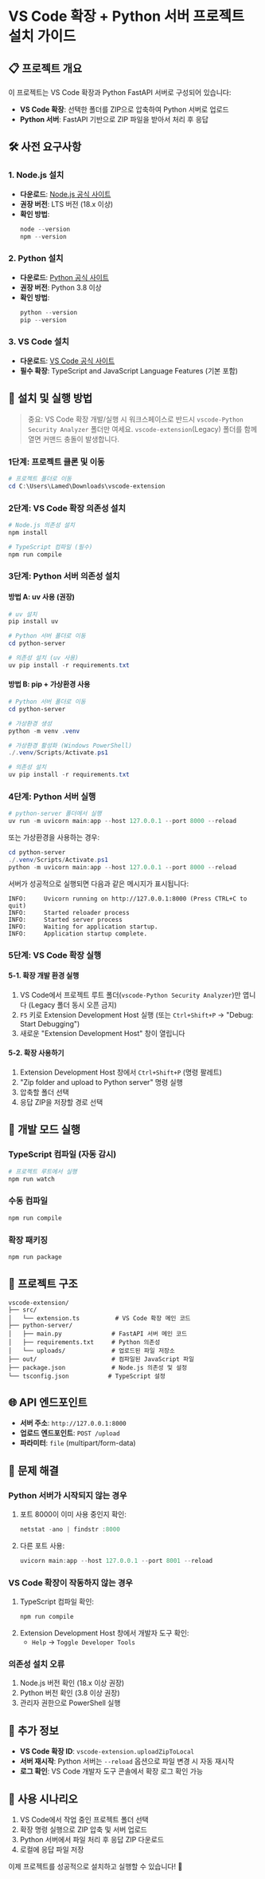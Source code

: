# VS Code 확장 + Python 서버 프로젝트 설치 가이드

## 📋 프로젝트 개요
이 프로젝트는 VS Code 확장과 Python FastAPI 서버로 구성되어 있습니다:
- **VS Code 확장**: 선택한 폴더를 ZIP으로 압축하여 Python 서버로 업로드
- **Python 서버**: FastAPI 기반으로 ZIP 파일을 받아서 처리 후 응답

## 🛠️ 사전 요구사항

### 1. Node.js 설치
- **다운로드**: [Node.js 공식 사이트](https://nodejs.org/)
- **권장 버전**: LTS 버전 (18.x 이상)
- **확인 방법**:
  ```powershell
  node --version
  npm --version
  ```

### 2. Python 설치
- **다운로드**: [Python 공식 사이트](https://www.python.org/downloads/)
- **권장 버전**: Python 3.8 이상
- **확인 방법**:
  ```powershell
  python --version
  pip --version
  ```

### 3. VS Code 설치
- **다운로드**: [VS Code 공식 사이트](https://code.visualstudio.com/)
- **필수 확장**: TypeScript and JavaScript Language Features (기본 포함)

## 🚀 설치 및 실행 방법

> 중요: VS Code 확장 개발/실행 시 워크스페이스로 반드시 `vscode-Python Security Analyzer` 폴더만 여세요. `vscode-extension`(Legacy) 폴더를 함께 열면 커맨드 충돌이 발생합니다.

### 1단계: 프로젝트 클론 및 이동
```powershell
# 프로젝트 폴더로 이동
cd C:\Users\Lamed\Downloads\vscode-extension
```

### 2단계: VS Code 확장 의존성 설치
```powershell
# Node.js 의존성 설치
npm install

# TypeScript 컴파일 (필수)
npm run compile
```

### 3단계: Python 서버 의존성 설치

#### 방법 A: uv 사용 (권장)
```powershell
# uv 설치
pip install uv

# Python 서버 폴더로 이동
cd python-server

# 의존성 설치 (uv 사용)
uv pip install -r requirements.txt
```

#### 방법 B: pip + 가상환경 사용
```powershell
# Python 서버 폴더로 이동
cd python-server

# 가상환경 생성
python -m venv .venv

# 가상환경 활성화 (Windows PowerShell)
./.venv/Scripts/Activate.ps1

# 의존성 설치
uv pip install -r requirements.txt
```

### 4단계: Python 서버 실행
```powershell
# python-server 폴더에서 실행
uv run -m uvicorn main:app --host 127.0.0.1 --port 8000 --reload
```

또는 가상환경을 사용하는 경우:
```powershell
cd python-server
./.venv/Scripts/Activate.ps1
python -m uvicorn main:app --host 127.0.0.1 --port 8000 --reload
```

서버가 성공적으로 실행되면 다음과 같은 메시지가 표시됩니다:
```
INFO:     Uvicorn running on http://127.0.0.1:8000 (Press CTRL+C to quit)
INFO:     Started reloader process
INFO:     Started server process
INFO:     Waiting for application startup.
INFO:     Application startup complete.
```

### 5단계: VS Code 확장 실행

#### 5-1. 확장 개발 환경 실행
1. VS Code에서 프로젝트 루트 폴더(`vscode-Python Security Analyzer`)만 엽니다 (Legacy 폴더 동시 오픈 금지)
2. `F5` 키로 Extension Development Host 실행 (또는 `Ctrl+Shift+P` → "Debug: Start Debugging")
3. 새로운 "Extension Development Host" 창이 열립니다

#### 5-2. 확장 사용하기
1. Extension Development Host 창에서 `Ctrl+Shift+P` (명령 팔레트)
2. "Zip folder and upload to Python server" 명령 실행
3. 압축할 폴더 선택
4. 응답 ZIP을 저장할 경로 선택

## 🔧 개발 모드 실행

### TypeScript 컴파일 (자동 감시)
```powershell
# 프로젝트 루트에서 실행
npm run watch
```

### 수동 컴파일
```powershell
npm run compile
```

### 확장 패키징
```powershell
npm run package
```

## 📁 프로젝트 구조
```
vscode-extension/
├── src/
│   └── extension.ts          # VS Code 확장 메인 코드
├── python-server/
│   ├── main.py              # FastAPI 서버 메인 코드
│   ├── requirements.txt     # Python 의존성
│   └── uploads/             # 업로드된 파일 저장소
├── out/                     # 컴파일된 JavaScript 파일
├── package.json             # Node.js 의존성 및 설정
└── tsconfig.json           # TypeScript 설정
```

## 🌐 API 엔드포인트
- **서버 주소**: `http://127.0.0.1:8000`
- **업로드 엔드포인트**: `POST /upload`
- **파라미터**: `file` (multipart/form-data)

## 🐛 문제 해결

### Python 서버가 시작되지 않는 경우
1. 포트 8000이 이미 사용 중인지 확인:
   ```powershell
   netstat -ano | findstr :8000
   ```
2. 다른 포트 사용:
   ```powershell
   uvicorn main:app --host 127.0.0.1 --port 8001 --reload
   ```

### VS Code 확장이 작동하지 않는 경우
1. TypeScript 컴파일 확인:
   ```powershell
   npm run compile
   ```
2. Extension Development Host 창에서 개발자 도구 확인:
   - `Help` → `Toggle Developer Tools`

### 의존성 설치 오류
1. Node.js 버전 확인 (18.x 이상 권장)
2. Python 버전 확인 (3.8 이상 권장)
3. 관리자 권한으로 PowerShell 실행

## 📝 추가 정보
- **VS Code 확장 ID**: `vscode-extension.uploadZipToLocal`
- **서버 재시작**: Python 서버는 `--reload` 옵션으로 파일 변경 시 자동 재시작
- **로그 확인**: VS Code 개발자 도구 콘솔에서 확장 로그 확인 가능

## 🎯 사용 시나리오
1. VS Code에서 작업 중인 프로젝트 폴더 선택
2. 확장 명령 실행으로 ZIP 압축 및 서버 업로드
3. Python 서버에서 파일 처리 후 응답 ZIP 다운로드
4. 로컬에 응답 파일 저장

이제 프로젝트를 성공적으로 설치하고 실행할 수 있습니다! 🎉
